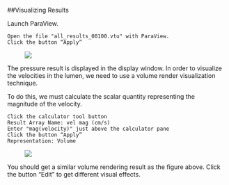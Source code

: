 ##Visualizing Results

Launch ParaView.

	Open the file "all_results_00100.vtu" with ParaView.
	Click the button “Apply”

<figure>
  <img class="svImg svImgXl"  src="documentation/quickguide/imgs/result1.png"> 
  <figcaption class="svCaption" ></figcaption>
</figure>

The pressure result is displayed in the display window.  In order to visualize the velocities in the lumen, we need to use a volume render visualization technique.

To do this, we must calculate the scalar quantity representing the magnitude of the velocity. 

	Click the calculator tool button
	Result Array Name: vel mag (cm/s)
	Enter "mag(velocity)" just above the calculator pane
	Click the button “Apply”
	Representation: Volume

<figure>
  <img class="svImg svImgXl"  src="documentation/quickguide/imgs/result2.png"> 
  <figcaption class="svCaption" ></figcaption>
</figure>

You should get a similar volume rendering result as the figure above. Click the button “Edit” to get different visual effects.
<br>
<br>
<br>
<br>
